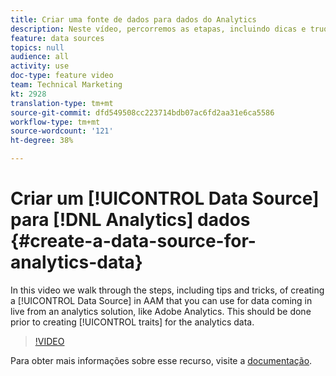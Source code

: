 ```yaml
---
title: Criar uma fonte de dados para dados do Analytics
description: Neste vídeo, percorremos as etapas, incluindo dicas e truques, de criação de um Data Source no AAM que você pode usar para dados que entram ao vivo de uma solução de análise, como o Adobe Analytics. Isso deve ser feito antes da criação de características para os dados de análise.
feature: data sources
topics: null
audience: all
activity: use
doc-type: feature video
team: Technical Marketing
kt: 2928
translation-type: tm+mt
source-git-commit: dfd549508cc223714bdb07ac6fd2aa31e6ca5586
workflow-type: tm+mt
source-wordcount: '121'
ht-degree: 38%

---
```



# Criar um [!UICONTROL Data Source] para [!DNL Analytics] dados {#create-a-data-source-for-analytics-data}

In this video we walk through the steps, including tips and tricks, of creating a [!UICONTROL Data Source] in AAM that you can use for data coming in live from an analytics solution, like Adobe Analytics. This should be done prior to creating [!UICONTROL traits] for the analytics data.

>[!VIDEO](https://video.tv.adobe.com/v/27329/?quality=12)

Para obter mais informações sobre esse recurso, visite a [documentação](https://marketing.adobe.com/resources/help/en_US/aam/c_datasources.html).
